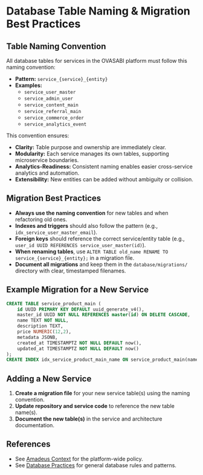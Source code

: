# Database Table Naming & Migration Best Practices

## Table Naming Convention

All database tables for services in the OVASABI platform must follow this naming convention:

- **Pattern:** `service_{service}_{entity}`
- **Examples:**
  - `service_user_master`
  - `service_admin_user`
  - `service_content_main`
  - `service_referral_main`
  - `service_commerce_order`
  - `service_analytics_event`

This convention ensures:

- **Clarity:** Table purpose and ownership are immediately clear.
- **Modularity:** Each service manages its own tables, supporting microservice boundaries.
- **Analytics-Readiness:** Consistent naming enables easier cross-service analytics and automation.
- **Extensibility:** New entities can be added without ambiguity or collision.

## Migration Best Practices

- **Always use the naming convention** for new tables and when refactoring old ones.
- **Indexes and triggers** should also follow the pattern (e.g., `idx_service_user_master_email`).
- **Foreign keys** should reference the correct service/entity table (e.g.,
  `user_id UUID REFERENCES service_user_master(id)`).
- **When renaming tables**, use `ALTER TABLE old_name RENAME TO service_{service}_{entity};` in a
  migration file.
- **Document all migrations** and keep them in the `database/migrations/` directory with clear,
  timestamped filenames.

## Example Migration for a New Service

```sql
CREATE TABLE service_product_main (
    id UUID PRIMARY KEY DEFAULT uuid_generate_v4(),
    master_id UUID NOT NULL REFERENCES master(id) ON DELETE CASCADE,
    name TEXT NOT NULL,
    description TEXT,
    price NUMERIC(12,2),
    metadata JSONB,
    created_at TIMESTAMPTZ NOT NULL DEFAULT now(),
    updated_at TIMESTAMPTZ NOT NULL DEFAULT now()
);
CREATE INDEX idx_service_product_main_name ON service_product_main(name);
```

## Adding a New Service

1. **Create a migration file** for your new service table(s) using the naming convention.
2. **Update repository and service code** to reference the new table name(s).
3. **Document the new table(s)** in the service and architecture documentation.

## References

- See [Amadeus Context](../amadeus/amadeus_context.md#database-table-naming-convention) for the
  platform-wide policy.
- See [Database Practices](database_practices.md) for general database rules and patterns.
